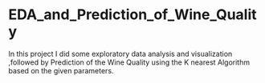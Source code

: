 # EDA_and_Prediction_of_Wine_Quality
In this project I did some exploratory data analysis and visualization ,followed by Prediction of the Wine Quality using the K nearest Algorithm based on the given parameters.
